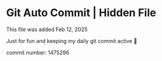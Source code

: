 # Git Auto Commit | Hidden File

This file was added Feb 12, 2025

Just for fun and keeping my daily git commit active 🤪

commit number: 1475296

